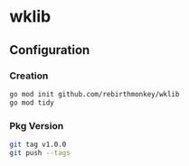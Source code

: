 # wklib

## Configuration
### Creation
```bash
go mod init github.com/rebirthmonkey/wklib
go mod tidy
```

### Pkg Version
```bash
git tag v1.0.0
git push --tags

``` 